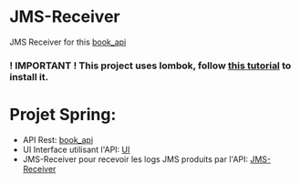 # JMS-Receiver
JMS Receiver for this [book_api](https://github.com/TitusVM/book_api/tree/main)

### ! IMPORTANT ! This project uses lombok, follow [this tutorial](https://projectlombok.org/setup/) to install it.

# Projet Spring:
* API Rest: [book_api](https://github.com/TitusVM/book_api)
* UI Interface utilisant l'API: [UI](https://github.com/TitusVM/spring-ui)
* JMS-Receiver pour recevoir les logs JMS produits par l'API: [JMS-Receiver](https://github.com/TitusVM/jms_receiver)
